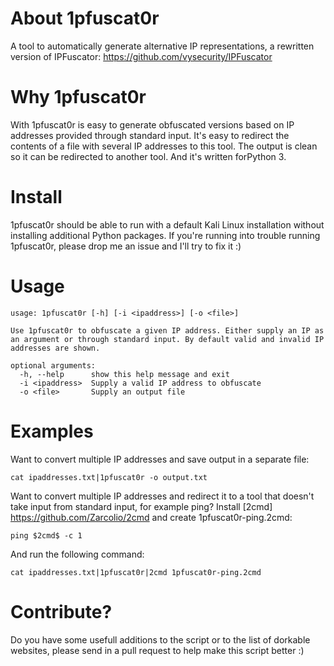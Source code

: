 # About 1pfuscat0r
A tool to automatically generate alternative IP representations, a rewritten version of IPFuscator: https://github.com/vysecurity/IPFuscator

# Why 1pfuscat0r
With 1pfuscat0r is easy to generate obfuscated versions based on IP addresses provided through standard input. It's easy to redirect the contents of a file with several IP addresses to this tool. The output is  clean so it can be redirected to another tool. And it's written forPython 3.

# Install
1pfuscat0r should be able to run with a default Kali Linux installation without installing additional Python packages. If you're running into trouble running 1pfuscat0r, please drop me an issue and I'll try to fix it :)

# Usage
```
usage: 1pfuscat0r [-h] [-i <ipaddress>] [-o <file>]

Use 1pfuscat0r to obfuscate a given IP address. Either supply an IP as an argument or through standard input. By default valid and invalid IP addresses are shown.

optional arguments:
  -h, --help      show this help message and exit
  -i <ipaddress>  Supply a valid IP address to obfuscate
  -o <file>       Supply an output file
```
# Examples
Want to convert multiple IP addresses and save output in a separate file:
```
cat ipaddresses.txt|1pfuscat0r -o output.txt 
```
Want to convert multiple IP addresses and redirect it to a tool that doesn't take input from standard input, for example ping?
Install [2cmd] https://github.com/Zarcolio/2cmd and create 1pfuscat0r-ping.2cmd:
```
ping $2cmd$ -c 1
```
And run the following command:

```
cat ipaddresses.txt|1pfuscat0r|2cmd 1pfuscat0r-ping.2cmd
```

# Contribute?
Do you have some usefull additions to the script or to the list of dorkable websites, please send in a pull request to help make this script better :)
